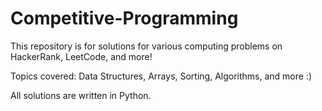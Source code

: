 # Competitive-Programming

This repository is for solutions for various computing problems on HackerRank, LeetCode, and more! 

Topics covered: Data Structures, Arrays, Sorting, Algorithms, and more :)

All solutions are written in Python.
